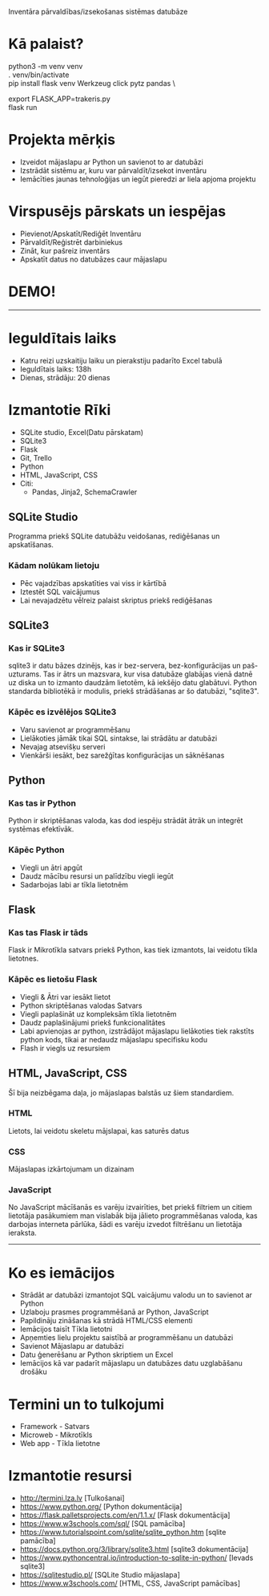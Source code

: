 Inventāra pārvaldības/izsekošanas sistēmas datubāze

# Kā palaist?
python3 -m venv venv \
. venv/bin/activate \
pip install flask venv Werkzeug click pytz pandas \

export FLASK_APP=trakeris.py \
flask run

# Projekta mērķis
- Izveidot mājaslapu ar Python un savienot to ar datubāzi
- Izstrādāt sistēmu ar, kuru var pārvaldīt/izsekot inventāru
- Iemācīties jaunas tehnoloģijas un iegūt pieredzi ar liela apjoma projektu

# Virspusējs pārskats un iespējas
- Pievienot/Apskatīt/Rediģēt Inventāru
- Pārvaldīt/Reģistrēt darbiniekus
- Zināt, kur pašreiz inventārs
- Apskatīt datus no datubāzes caur mājaslapu

# DEMO!
---
# Ieguldītais laiks
- Katru reizi uzskaitiju laiku un pierakstiju padarīto Excel tabulā
- Ieguldītais laiks: 138h
- Dienas, strādāju: 20 dienas

# Izmantotie Rīki
- SQLite studio, Excel(Datu pārskatam)
- SQLite3
- Flask
- Git, Trello
- Python
- HTML, JavaScript, CSS
- Citi:
	- Pandas, Jinja2, SchemaCrawler

## SQLite Studio
Programma priekš SQLite datubāžu veidošanas, rediģēšanas un apskatīšanas.


### Kādam nolūkam lietoju
- Pēc vajadzības apskatīties vai viss ir kārtībā
- Iztestēt SQL vaicājumus
- Lai nevajadzētu vēlreiz palaist skriptus priekš rediģēšanas

## SQLite3
### Kas ir SQLite3
sqlite3 ir datu bāzes dzinējs, kas ir bez-servera, bez-konfigurācijas un paš-uzturams.
Tas ir ātrs un mazsvara, kur visa datubāze glabājas vienā datnē uz diska un to izmanto
daudzām lietotēm, kā iekšējo datu glabātuvi. Python standarda bibliotēkā ir modulis,
priekš strādāšanas ar šo datubāzi, "sqlite3".

### Kāpēc es izvēlējos SQLite3
- Varu savienot ar programmēšanu
- Lielākoties jāmāk tikai SQL sintakse, lai strādātu ar datubāzi
- Nevajag atsevišķu serveri
- Vienkārši iesākt, bez sarežģītas konfigurācijas un sāknēšanas

## Python 
### Kas tas ir Python
Python ir skriptēšanas valoda, kas dod iespēju strādāt ātrāk un integrēt
systēmas efektīvāk.

### Kāpēc Python
- Viegli un ātri apgūt
- Daudz mācību resursi un palīdzību viegli iegūt
- Sadarbojas labi ar tīkla lietotnēm

## Flask
### Kas tas Flask ir tāds
Flask ir Mikrotīkla satvars priekš Python, kas tiek izmantots, lai veidotu
tīkla lietotnes.

### Kāpēc es lietošu Flask
- Viegli & Ātri var iesākt lietot
- Python skriptēšanas valodas Satvars
- Viegli paplašināt uz kompleksām tīkla lietotnēm
- Daudz paplašinājumi priekš funkcionalitātes
- Labi apvienojas ar python, izstrādājot mājaslapu lielākoties tiek
rakstīts python kods, tikai ar nedaudz mājaslapu specifisku kodu
- Flash ir viegls uz resursiem

## HTML, JavaScript, CSS
Šī bija neizbēgama daļa, jo mājaslapas balstās uz šiem standardiem.

### HTML
Lietots, lai veidotu skeletu mājslapai, kas saturēs datus

### CSS
Mājaslapas izkārtojumam un dizainam

### JavaScript
No JavaScript mācīšanās es varēju izvairīties, bet priekš filtriem un citiem lietotāja pasākumiem man vislabāk bija jālieto programmēšanas valoda, kas darbojas interneta pārlūka, šādi es varēju izvedot filtrēšanu un lietotāja ieraksta.


---
# Ko es iemācijos
- Strādāt ar datubāzi izmantojot SQL vaicājumu valodu un to savienot ar Python
- Uzlaboju prasmes programmēšanā ar Python, JavaScript
- Papildināju zināšanas kā strādā HTML/CSS elementi
- Iemācijos taisīt Tīkla lietotni
- Apņemties lielu projektu saistībā ar programmēšanu un datubāzi
- Savienot Mājaslapu ar datubāzi
- Datu ģenerēšanu ar Python skriptiem un Excel
- Iemācijos kā var padarīt mājaslapu un datubāzes datu uzglabāšanu drošāku


# Termini un to tulkojumi
- Framework - Satvars
- Microweb - Mikrotīkls
- Web app - Tīkla lietotne


# Izmantotie resursi
- http://termini.lza.lv [Tulkošanai]
- https://www.python.org/ [Python dokumentācija]
- https://flask.palletsprojects.com/en/1.1.x/ [Flask dokumentācija]
- https://www.w3schools.com/sql/ [SQL pamācība]
- https://www.tutorialspoint.com/sqlite/sqlite_python.htm [sqlite pamācība]
- https://docs.python.org/3/library/sqlite3.html [sqlite3 dokumentācija]
- https://www.pythoncentral.io/introduction-to-sqlite-in-python/ [Ievads sqlite3]
- https://sqlitestudio.pl/ [SQLite Studio mājaslapa]
- https://www.w3schools.com/ [HTML, CSS, JavaScript pamācības]
